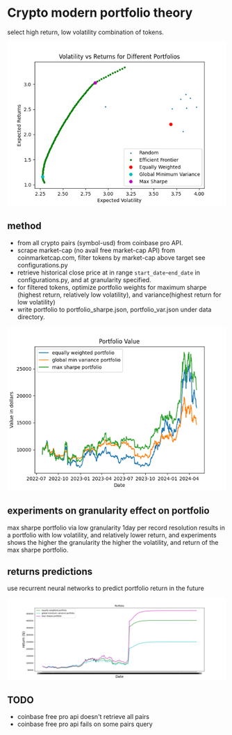 # Crypto modern portfolio theory

select high return, low volatility combination of tokens.

![alt text](https://github.com/finai-solutions/mpt/blob/main/img/volatility.png?raw=true)

## method

- from all crypto pairs (symbol-usd) from coinbase pro API.
- scrape market-cap (no avail free market-cap API) from coinmarketcap.com, filter tokens by market-cap above target see configurations.py
- retrieve historical close price at in range `start_date`-`end_date` in configurations.py, and at granularity specified.
- for filtered tokens, optimize portfolio weights for maximum sharpe (highest return, relatively low volatility), and variance(highest return for low volatility)
- write portfolio to portfolio_sharpe.json, portfolio_var.json under data directory.

![alt text](https://github.com/finai-solutions/mpt/blob/main/img/portfolio.png?raw=true)

## experiments on granularity effect on portfolio

max sharpe portfolio via low granularity 1day per record resolution results in a portfolio with low volatility, and relatively lower return, and experiments shows the higher the granularity the higher the volatility, and return of the max sharpe portfolio.

## returns predictions

use recurrent neural networks to predict portfolio return in the future

![the network isn't trained long enough, the example is dummy](https://github.com/finai-solutions/mpt/blob/main/img/portfolios_predictions.png?raw=true)

## TODO

- coinbase free pro api doesn't retrieve all pairs
- coinbase free pro api fails on some pairs query
